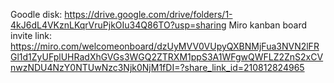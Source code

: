 Goodle disk: https://drive.google.com/drive/folders/1-4kJ6dL4VKznLKqrVruPjkOIu34Q86TO?usp=sharing
Miro kanban board invite link: https://miro.com/welcomeonboard/dzUyMVV0VUpyQXBNMjFua3NVN2lFRGl1d1ZyUFplUHRadXhGVGs3WGQ2ZTRXM1ppS3A1WFgwQWFLZ2ZnS2xCVnwzNDU4NzY0NTUwNzc3Njk0NjM1fDI=?share_link_id=210812824965
